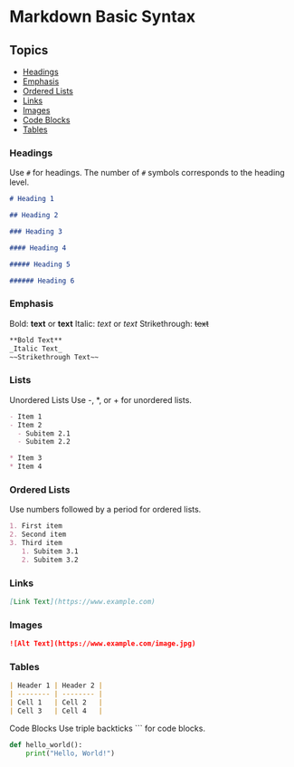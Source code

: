 # Markdown Basic Syntax

## Topics

- [Headings](#headings)
- [Emphasis](#emphasis)
- [Ordered Lists](#ordered-lists)
- [Links](#links)
- [Images](#images)
- [Code Blocks](#code-blocks)
- [Tables](#tables)

### Headings

Use `#` for headings. The number of `#` symbols corresponds to the heading level.

```markdown
# Heading 1

## Heading 2

### Heading 3

#### Heading 4

##### Heading 5

###### Heading 6
```

### Emphasis

Bold: **text** or **text**
Italic: _text_ or _text_
Strikethrough: ~~text~~

```markdown
**Bold Text**
_Italic Text_
~~Strikethrough Text~~
```

### Lists

Unordered Lists
Use -, \*, or + for unordered lists.

```markdown
- Item 1
- Item 2
  - Subitem 2.1
  - Subitem 2.2

* Item 3
* Item 4
```

### Ordered Lists

Use numbers followed by a period for ordered lists.

```markdown
1. First item
2. Second item
3. Third item
   1. Subitem 3.1
   2. Subitem 3.2
```

### Links

```markdown
[Link Text](https://www.example.com)
```

### Images

```markdown
![Alt Text](https://www.example.com/image.jpg)
```

### Tables

```markdown
| Header 1 | Header 2 |
| -------- | -------- |
| Cell 1   | Cell 2   |
| Cell 3   | Cell 4   |
```

Code Blocks
Use triple backticks ``` for code blocks.

```python
def hello_world():
    print("Hello, World!")
```
